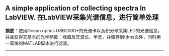 A simple application of collecting spectra In LabVIEW. 在LabVIEW采集光谱信息，进行简单处理
---   
**摘要**：使用Ocean optics USB2000+的光谱卡以及积分球采集LED的光谱信息，并且获得其基本的光学参数：峰值及其波长、半宽，并储存到tdms文件，同时用一简单的MATLAB脚本进行滤波。  

---  

